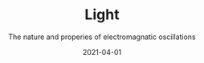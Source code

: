 ---
title: Light
subtitle: The nature and properies of electromagnatic oscillations
tags: research
list: light
date: 2021-04-01
---